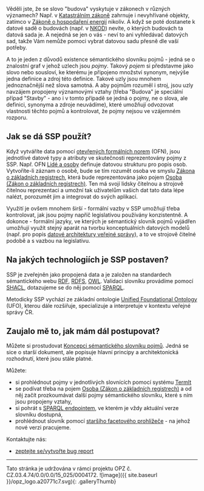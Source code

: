 Věděli jste, že se slovo "budova" vyskytuje v zákonech v různých významech? Např. v [Katastrálním zákoně](https://www.zakonyprolidi.cz/cs/2013-256#p2-1-l) zahrnuje i nevyhřívané objekty, zatímco v [Zákoně o hospodaření energií](https://www.zakonyprolidi.cz/cs/2000-406#p2-1-p) nikoliv. A když se poté dostanete k datové sadě o budovách (např. v [NKOD](https://data.gov.cz/datov%C3%A9-sady?dotaz=budovy)) nevíte, o kterých budovách ta datová sada je. A nejedná se jen o vás - neví to ani vyhledávač datových sad, takže Vám nemůže pomoci vybrat datovou sadu přesně dle vaší potřeby.

A to je jeden z důvodů existence sémantického slovníku pojmů - jedná se o znalostní graf v jehož uzlech jsou _pojmy_. Takový _pojem_ si představme jako slovo nebo sousloví, ke kterému je připojeno množství synonym, nejvýše jedna definice a zdroj této definice. Takové uzly jsou mnohem jednoznačnější než slova samotná. A aby pojmům rozuměl i stroj, jsou uzly navzájem propojeny významovými vztahy (třeba "Budova" je speciální případ "Stavby" - ano i v tomto případě se jedná o pojmy, ne o slova, ale definici, synonyma a zdroje neuvádíme), které umožňují odvozovat vlastnosti těchto pojmů a kontrolovat, že pojmy nejsou ve vzájemném rozporu.

## Jak se dá SSP použít?

Když vytváříte data pomocí [otevřených formálních norem](https://opendata.gov.cz/otev%C5%99en%C3%A9-form%C3%A1ln%C3%AD-normy:start) (OFN), jsou jednotlivé datové typy a atributy ve skutečnosti reprezentovány pojmy z SSP. Např. OFN [Lidé a osoby](https://ofn.gov.cz/lid%C3%A9-a-osoby/2020-07-01/) definuje datovou strukturu pro popis osob. Vytvoříte-li záznam o osobě, bude se tím rozumět osoba ve smyslu [Zákona o základních registrech](https://www.zakonyprolidi.cz/cs/2009-111#p25), která bude reprezentována jako pojem [Osoba (Zákon o základních registrech)](https://slovník.gov.cz/legislativní/sbírka/111/2009/pojem/osoba). Ten má svojí lidsky čitelnou a strojově čitelnou reprezentaci a umožní tak uživatelům vašich dat tato data lépe nalézt, porozumět jim a integrovat do svých aplikací.

Využití je ovšem mnohem širší - formální vazby v SSP umožňují třeba kontrolovat, jak jsou pojmy napříč legislativou používány konzistentně. A dokonce - formální jazyky, ve kterých je sémantický slovník pojmů vyjádřen umožňují využít stejný aparát na tvorbu konceptuálních datových modelů (např. pro popis [datové architektury veřejné správy](https://archi.gov.cz/nar-dokument:architektonicke_uloziste_a_nastroj)), a to ve strojově čitelné podobě a s vazbou na legislativu. 

## Na jakých technologiích je SSP postaven?

SSP je zveřejněn jako propojená data a je založen na standardech sémantického webu [RDF](https://www.w3.org/TR/rdf11-primer/), [RDFS](https://www.w3.org/TR/rdf-schema/), [OWL](https://www.w3.org/TR/owl2-overview/). Validaci slovníku provádíme pomocí [SHACL](https://www.w3.org/TR/shacl/), dotazujeme se do něj pomocí [SPARQL](https://www.w3.org/TR/sparql11-query/).

Metodicky SSP vychází ze základní ontologie [Unified Foundational Ontology](https://research.utwente.nl/files/6042428/thesis_Guizzardi.pdf) (UFO), kterou dále rozšiřuje, specializuje a interpretuje v kontextu veřejné správy ČR.

## Zaujalo mě to, jak mám dál postupovat?

Můžete si prostudovat [Koncepci sémantického slovníku pojmů](https://opendata.gov.cz/_media/dokumenty:s%C3%A9mantick%C3%BD-slovn%C3%ADk-pojm%C5%AF:c1v2d1_n%C3%A1vrh_koncepce_s%C3%A9mantick%C3%A9ho_slovn%C3%ADku_pojm%C5%AF.pdf). Jedná se sice o starší dokument, ale popisuje hlavní principy a architektonická rozhodnutí, které jsou stále platné.

Můžete:
* si prohlédnout pojmy v jednotlivých slovnících pomocí systému [TermIt](https://kbss.felk.cvut.cz/termit-kodi-public/#/public/vocabularies)
* se podívat třeba na pojem [Osoba (Zákon o základních registrech)](https://slovník.gov.cz/legislativní/sbírka/111/2009/pojem/osoba) a od něj začít prozkoumávat další pojmy sémantického slovníku, které s ním jsou propojeny vztahy,
* si pohrát s [SPARQL endpointem](https://slovník.gov.cz/sparql), ve kterém je vždy aktuální verze slovníku dostupná,
* prohlédnout slovník pomocí [staršího facetového prohlížeče](https://slovník.gov.cz/prohlížeč) - na jehož nové verzi pracujeme.

Kontaktujte nás:
* [zeptejte se/vytvořte bug report](https://github.com/opendata-mvcr/ssp/issues)

----
Tato stránka je udržována v rámci projektu OPZ č. CZ.03.4.74/0.0/0.0/15_025/0004172.
![image]({{ site.baseurl }}/opz_logo.a20771c7.svg){: .galleryThumb}
